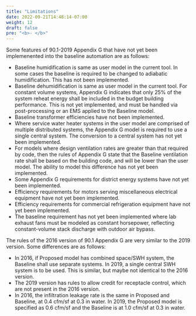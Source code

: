 ```yaml
---
title: "Limitations"
date: 2022-09-21T14:48:14-07:00
weight: 12
draft: false
pre: "<b>- </b>"
---
```


Some features of 90.1-2019 Appendix G that have not yet been implemenented into the baseline automation are as follows:
- Baseline humidification is same as user model in the current tool. In some cases the baseline is required to be changed to adiabatic humidification. This has not been implemented.
- Baseline dehumidification is same as user model in the current tool. For constant volume systems, Appendix G indicates that only 25% of the system reheat energy shall be included in the budget building performance. This is not yet implemented, and must be handled via post-processing or an EMS applied to the Baseline model.
- Baseline transformer efficiencies have not been implemented.
- Where service water heater systems in the user model are comprised of multiple distributed systems, the Appendix G model is required to use a single central system. The conversion to a central system has not yet been implemented.
- For models where design ventilation rates are greater than that required by code, then the rules of Appendix G state that the Baseline ventilation rate shall be based on the building code, and will be lower than the user model. The ability to model this difference has not yet been implemented.
- Some Appendix G requirements for district energy systems have not yet been implemented.
- Efficiency requirements for motors serving miscellaneous electrical equipment have not yet been implemented.
- Efficiency requirements for commercial refrigeration equipment have not yet been implemented.
- The baseline requirement has not yet been implemented where lab exhaust fans must be modeled as constant horsepower, reflecting constant-volume stack discharge with outdoor air bypass.

The rules of the 2016 version of 90.1 Appendix G are very similar to the 2019 version. Some differences are as follows:
- In 2016, if Proposed model has combined space/SWH system, the Baseline shall use separate systems. In 2019, a single central SWH system is to be used. This is similar, but maybe not identical to the 2016 version.
- The 2019 version has rules to allow credit for receptacle control, which are not present in the 2016 version.
- In 2016, the infiltration leakage rate is the same in Proposed and Baseline, at 0.4 cfm/sf at 0.3 in water. In 2019, the Proposed model is specified as 0.6 cfm/sf and the Baseline is at 1.0 cfm/sf at 0.3 in water.

